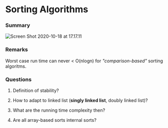 # Sorting Algorithms

### Summary

![Screen Shot 2020-10-18 at 17.17.11](https://tva1.sinaimg.cn/large/007S8ZIlly1gjvxozndm0j30ze0u0n2m.jpg)



### Remarks

Worst case run time can never < O(nlogn) for *"comparison-based"* sorting algoritms.



### Questions

1. Definition of stability?

2. How to adapt to linked list (**singly linked list**, doubly linked list)?

3. What are the running time complexity then?

4. Are all array-based sorts internal sorts?


